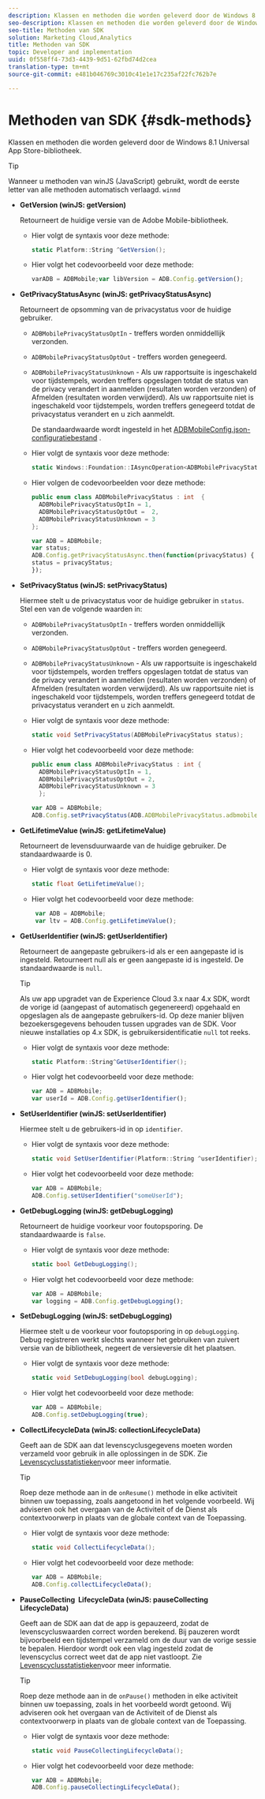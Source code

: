 ```yaml
---
description: Klassen en methoden die worden geleverd door de Windows 8.1 Universal App Store-bibliotheek.
seo-description: Klassen en methoden die worden geleverd door de Windows 8.1 Universal App Store-bibliotheek.
seo-title: Methoden van SDK
solution: Marketing Cloud,Analytics
title: Methoden van SDK
topic: Developer and implementation
uuid: 0f558ff4-73d3-4439-9d51-62fbd74d2cea
translation-type: tm+mt
source-git-commit: e481b046769c3010c41e1e17c235af22fc762b7e

---
```



# Methoden van SDK {#sdk-methods}

Klassen en methoden die worden geleverd door de Windows 8.1 Universal App Store-bibliotheek.

>[!TIP]
>
>Wanneer u methoden van winJS (JavaScript) gebruikt, wordt de eerste letter van alle methoden automatisch verlaagd. `winmd`

* **GetVersion (winJS: getVersion)**

   Retourneert de huidige versie van de Adobe Mobile-bibliotheek.

   * Hier volgt de syntaxis voor deze methode:

      ```csharp
      static Platform::String ^GetVersion();
      ```

   * Hier volgt het codevoorbeeld voor deze methode:

      ```js
      varADB = ADBMobile;var libVersion = ADB.Config.getVersion(); 
      ```

* **GetPrivacyStatusAsync (winJS: getPrivacyStatusAsync)**

   Retourneert de opsomming van de privacystatus voor de huidige gebruiker.

   * `ADBMobilePrivacyStatusOptIn` - treffers worden onmiddellijk verzonden.
   * `ADBMobilePrivacyStatusOptOut` - treffers worden genegeerd.
   * `ADBMobilePrivacyStatusUnknown` - Als uw rapportsuite is ingeschakeld voor tijdstempels, worden treffers opgeslagen totdat de status van de privacy verandert in aanmelden (resultaten worden verzonden) of Afmelden (resultaten worden verwijderd). Als uw rapportsuite niet is ingeschakeld voor tijdstempels, worden treffers genegeerd totdat de privacystatus verandert en u zich aanmeldt.

      De standaardwaarde wordt ingesteld in het [ADBMobileConfig.json-configuratiebestand](/help/windows-appstore/c-configuration/c.json.md) .

   * Hier volgt de syntaxis voor deze methode:

      ```csharp
      static Windows::Foundation::IAsyncOperation<ADBMobilePrivacyStatus> ^getPrivacyStatusAsync(); 
      ```

   * Hier volgen de codevoorbeelden voor deze methode:

      ```csharp
      public enum class ADBMobilePrivacyStatus : int  {
        ADBMobilePrivacyStatusOptIn = 1, 
        ADBMobilePrivacyStatusOptOut =  2,
        ADBMobilePrivacyStatusUnknown = 3
      };
      ```

      ```js
      var ADB = ADBMobile;
      var status;
      ADB.Config.getPrivacyStatusAsync.then(function(privacyStatus) {
      status = privacyStatus;
      }); 
      ```

* **SetPrivacyStatus (winJS: setPrivacyStatus)**

   Hiermee stelt u de privacystatus voor de huidige gebruiker in `status`. Stel een van de volgende waarden in:

   * `ADBMobilePrivacyStatusOptIn` - treffers worden onmiddellijk verzonden.
   * `ADBMobilePrivacyStatusOptOut` - treffers worden genegeerd.
   * `ADBMobilePrivacyStatusUnknown` - Als uw rapportsuite is ingeschakeld voor tijdstempels, worden treffers opgeslagen totdat de status van de privacy verandert in aanmelden (resultaten worden verzonden) of Afmelden (resultaten worden verwijderd). Als uw rapportsuite niet is ingeschakeld voor tijdstempels, worden treffers genegeerd totdat de privacystatus verandert en u zich aanmeldt.

   * Hier volgt de syntaxis voor deze methode:

      ```csharp
      static void SetPrivacyStatus(ADBMobilePrivacyStatus status);
      ```

   * Hier volgt het codevoorbeeld voor deze methode:

      ```csharp
      public enum class ADBMobilePrivacyStatus : int {
        ADBMobilePrivacyStatusOptIn = 1,
        ADBMobilePrivacyStatusOptOut = 2,
        ADBMobilePrivacyStatusUnknown = 3
        }; 
      ```

      ```js
      var ADB = ADBMobile;
      ADB.Config.setPrivacyStatus(ADB.ADBMobilePrivacyStatus.adbmobilePrivacyStatusOptIn); 
      ```

* **GetLifetimeValue (winJS: getLifetimeValue)**

   Retourneert de levensduurwaarde van de huidige gebruiker. De standaardwaarde is 0.

   * Hier volgt de syntaxis voor deze methode:

      ```csharp
      static float GetLifetimeValue();
      ```

   * Hier volgt het codevoorbeeld voor deze methode:

      ```js
       var ADB = ADBMobile;
       var ltv = ADB.Config.getLifetimeValue(); 
      ```

* **GetUserIdentifier (winJS: getUserIdentifier)**

   Retourneert de aangepaste gebruikers-id als er een aangepaste id is ingesteld. Retourneert null als er geen aangepaste id is ingesteld. De standaardwaarde is `null`.

   >[!TIP]
   >
   >Als uw app upgradet van de Experience Cloud 3.x naar 4.x SDK, wordt de vorige id (aangepast of automatisch gegenereerd) opgehaald en opgeslagen als de aangepaste gebruikers-id. Op deze manier blijven bezoekersgegevens behouden tussen upgrades van de SDK. Voor nieuwe installaties op 4.x SDK, is gebruikersidentificatie `null` tot reeks.

   * Hier volgt de syntaxis voor deze methode:

      ```csharp
      static Platform::String^GetUserIdentifier();
      ```

   * Hier volgt het codevoorbeeld voor deze methode:

      ```js
      var ADB = ADBMobile;
      var userId = ADB.Config.getUserIdentifier(); 
      ```

* **SetUserIdentifier (winJS: setUserIdentifier)**

   Hiermee stelt u de gebruikers-id in op `identifier`.

   * Hier volgt de syntaxis voor deze methode:

      ```csharp
      static void SetUserIdentifier(Platform::String ^userIdentifier);
      ```

   * Hier volgt het codevoorbeeld voor deze methode:

      ```js
      var ADB = ADBMobile;
      ADB.Config.setUserIdentifier("someUserId"); 
      ```

* **GetDebugLogging (winJS: getDebugLogging)**

   Retourneert de huidige voorkeur voor foutopsporing. De standaardwaarde is `false`.

   * Hier volgt de syntaxis voor deze methode:

      ```csharp
      static bool GetDebugLogging(); 
      ```

   * Hier volgt het codevoorbeeld voor deze methode:

      ```js
      var ADB = ADBMobile;
      var logging = ADB.Config.getDebugLogging(); 
      ```

* **SetDebugLogging (winJS: setDebugLogging)**

   Hiermee stelt u de voorkeur voor foutopsporing in op `debugLogging`. Debug registreren werkt slechts wanneer het gebruiken van zuivert versie van de bibliotheek, negeert de versieversie dit het plaatsen.

   * Hier volgt de syntaxis voor deze methode:

      ```csharp
      static void SetDebugLogging(bool debugLogging); 
      ```

   * Hier volgt het codevoorbeeld voor deze methode:

      ```js
      var ADB = ADBMobile;
      ADB.Config.setDebugLogging(true); 
      ```

* **CollectLifecycleData (winJS: collectionLifecycleData)**

   Geeft aan de SDK aan dat levenscyclusgegevens moeten worden verzameld voor gebruik in alle oplossingen in de SDK. Zie [Levenscyclusstatistieken](/help/windows-appstore/metrics.md)voor meer informatie.

   >[!TIP]
   >
   >Roep deze methode aan in de `onResume()` methode in elke activiteit binnen uw toepassing, zoals aangetoond in het volgende voorbeeld. Wij adviseren ook het overgaan van de Activiteit of de Dienst als contextvoorwerp in plaats van de globale context van de Toepassing.

   * Hier volgt de syntaxis voor deze methode:

      ```csharp
      static void CollectLifecycleData();
      ```

   * Hier volgt het codevoorbeeld voor deze methode:

      ```js
      var ADB = ADBMobile;
      ADB.Config.collectLifecycleData(); 
      ```

* **PauseCollecting &#x200B; LifecycleData (winJS: pauseCollecting &#x200B; LifecycleData)**

   Geeft aan de SDK aan dat de app is gepauzeerd, zodat de levenscycluswaarden correct worden berekend. Bij pauzeren wordt bijvoorbeeld een tijdstempel verzameld om de duur van de vorige sessie te bepalen. Hierdoor wordt ook een vlag ingesteld zodat de levenscyclus correct weet dat de app niet vastloopt. Zie [Levenscyclusstatistieken](/help/windows-appstore/metrics.md)voor meer informatie.

   >[!TIP]
   >
   >Roep deze methode aan in de `onPause()` methoden in elke activiteit binnen uw toepassing, zoals in het voorbeeld wordt getoond. Wij adviseren ook het overgaan van de Activiteit of de Dienst als contextvoorwerp in plaats van de globale context van de Toepassing.

   * Hier volgt de syntaxis voor deze methode:

      ```csharp
      static void PauseCollectingLifecycleData();
      ```

   * Hier volgt het codevoorbeeld voor deze methode:

      ```js
      var ADB = ADBMobile;
      ADB.Config.pauseCollectingLifecycleData();
      ```

